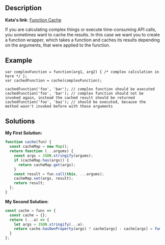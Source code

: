 ## Description

**Kata's link**: [Function Cache](https://www.codewars.com/kata/525481903700c1a1ff0000e1/javascript)

If you are calculating complex things or execute time-consuming API calls, you sometimes want to cache the results. In this case we want you to create a function wrapper, which takes a function and caches its results depending on the arguments, that were applied to the function.


## Example

```
var complexFunction = function(arg1, arg2) { /* complex calculation in here */ };
var cachedFunction = cache(complexFunction);

cachedFunction('foo', 'bar'); // complex function should be executed
cachedFunction('foo', 'bar'); // complex function should not be invoked again, instead the cached result should be returned
cachedFunction('foo', 'baz'); // should be executed, because the method wasn't invoked before with these arguments
```

## Solutions

**My First Solution:**


```js
function cache(fun) {
  const cacheMap = new Map();
  return function (...argums) {
    const args = JSON.stringify(argums);
    if (cacheMap.has(args)) {
      return cacheMap.get(args);
    }
    const result = fun.call(this, ...argums);
    cacheMap.set(args, result);
    return result;
  };
}
```

**My Second Solution:**

```js
const cache = func => {
  const cache = {};
  return (...a) => {
    let args = JSON.stringify(...a);
    return cache.hasOwnProperty(args) ? cache[args] : cache[args] = func(...a);
  }
};
```


